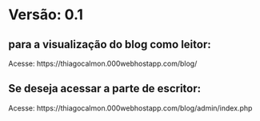 <h1>Versão: 0.1</h1>


<h2> para a visualização do blog como leitor: </h1>

<p>Acesse: https://thiagocalmon.000webhostapp.com/blog/</p>

<h2> Se deseja acessar a parte de escritor: </h2>

<p>Acesse: https://thiagocalmon.000webhostapp.com/blog/admin/index.php</p>

